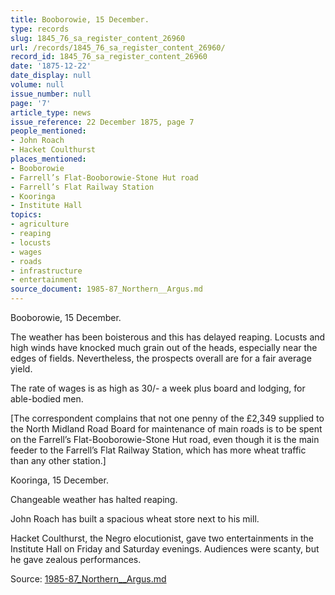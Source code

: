```yaml
---
title: Booborowie, 15 December.
type: records
slug: 1845_76_sa_register_content_26960
url: /records/1845_76_sa_register_content_26960/
record_id: 1845_76_sa_register_content_26960
date: '1875-12-22'
date_display: null
volume: null
issue_number: null
page: '7'
article_type: news
issue_reference: 22 December 1875, page 7
people_mentioned:
- John Roach
- Hacket Coulthurst
places_mentioned:
- Booborowie
- Farrell’s Flat-Booborowie-Stone Hut road
- Farrell’s Flat Railway Station
- Kooringa
- Institute Hall
topics:
- agriculture
- reaping
- locusts
- wages
- roads
- infrastructure
- entertainment
source_document: 1985-87_Northern__Argus.md
---
```


Booborowie, 15 December.

The weather has been boisterous and this has delayed reaping.  Locusts and high winds have knocked much grain out of the heads, especially near the edges of fields.  Nevertheless, the prospects overall are for a fair average yield.

The rate of wages is as high as 30/- a week plus board and lodging, for able-bodied men.

[The correspondent complains that not one penny of the £2,349 supplied to the North Midland Road Board for maintenance of main roads is to be spent on the Farrell’s Flat-Booborowie-Stone Hut road, even though it is the main feeder to the Farrell’s Flat Railway Station, which has more wheat traffic than any other station.]

Kooringa, 15 December.

Changeable weather has halted reaping.

John Roach has built a spacious wheat store next to his mill.

Hacket Coulthurst, the Negro elocutionist, gave two entertainments in the Institute Hall on Friday and Saturday evenings.  Audiences were scanty, but he gave zealous performances.

Source: [1985-87_Northern__Argus.md](/downloads/markdown/1985-87_Northern__Argus.md)
